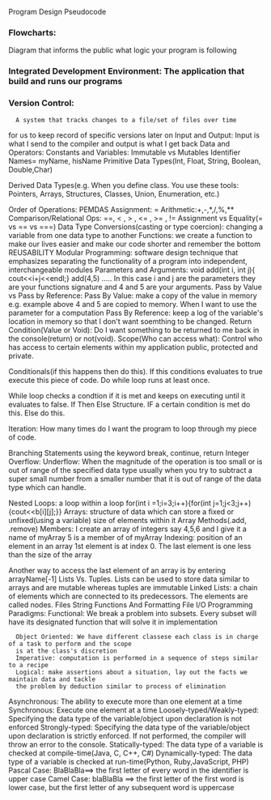 Program Design
Pseudocode
### Flowcharts: 
  Diagram that informs the public what logic your program is following
### Integrated Development Environment:  The application that build and runs our programs
### Version Control: 
      A system that tracks changes to a file/set of files over time
for us to keep record of specific versions later on
Input and Output: Input is what I send to the compiler and output is what I get back
Data and Operators: 
Constants and Variables: Immutable vs Mutables
Identifier Names= myName, hisName
Primitive Data Types(Int, Float, String, Boolean, Double,Char)

Derived Data Types(e.g. When you define class. You use these tools: Pointers, Arrays, 
Structures, Classes, Union, Enumeration, etc.)

Order of Operations: PEMDAS
Assignment: =
Arithmetic:+,-,*,/,%,**   
Comparison/Relational Ops: ==, < , > , <= , >= , !=
Assignment vs Equality(= vs == vs ===)
Data Type Conversions(casting or type coercion): changing a variable from one data type to another
Functions: we create a function to make our lives easier and make our code shorter and remember the bottom REUSABILITY
Modular Programming: software design technique that emphasizes separating the 
functionality of a program into independent, interchangeable modules
Parameters and Arguments: void add(int i, int j){ cout<<i+j<<endl;} 
add(4,5) ..... In this case i and j are the parameters they are your functions signature and 4 and 5 are your arguments.
Pass by Value vs Pass by Reference: 
            Pass By Value: make a copy of the value in memory e.g. example above 4 and 5 are copied to memory. 
            When I want to use the parameter for a computation
            Pass By Reference: keep a log of the variable's location in memory so that I don't want soemthing to be changed.
Return Condition(Value or Void): Do I want something to be returned to me back in the console(return) or not(void).
Scope(Who can access what): Control who has access to certain elements within my application public, protected and private.

Conditionals(if this happens then do this). If this conditions evaluates to true execute this piece of code. 
Do while loop runs at least once.

While loop checks a condtion if it is met and keeps on executing until it evaluates to false.
If Then Else Structure. IF a certain condition is met do this. Else do this.

Iteration: How many times do I want the program to loop through my piece of code. 

Branching Statements using the keyword break, continue, return
Integer Overflow: 
Underflow: When the magnitude of the operation is too small or is out of range of the specified data 
type usually when you try to subtract a super small number from a smaller number that it is out 
of range of the data type which can handle.

Nested Loops: a loop within a loop for(int i =1;i=3;i++){for(int j=1;j<3;j++){cout<<b[i][j];}}
Arrays: structure of data which can store a fixed or unfixed(using a variable) size of elements within it
Array Methods(.add, .remove)
Members: I create an array of integers say 4,5,6 and I give it a name of myArray 5 is a member of of myArray
Indexing: position of an element in an array 1st element is at index 0. The last element is one less than the 
size of the array

Another way to access the last element of an array is by entering arrayName[-1]
Lists Vs. Tuples. Lists can be used to store data similar to arrays and are mutable whereas tuples are immutable
Linked Lists: a chain of elements which are connected to its predecessors. The elements are called nodes.
Files
String Functions And Formatting
File I/O
Programming Paradigms:
      Functional: We break a problem into subsets. Every subset will have its designated function that will 
      solve it in implementation
      
      Object Oriented: We have different classese each class is in charge of a task to perform and the scope 
      is at the class's discretion
      Imperative: computation is performed in a sequence of steps similar to a recipe
      Logical: make assertions about a situation, lay out the facts we maintain data and tackle 
      the problem by deduction similar to process of elimination
Asynchronous: The ability to execute more than one element at a time
Synchronous: Execute one element at a time
Loosely-typed/Weakly-typed: Specifying the data type of the variable/object upon declaration is not enforced
Strongly-typed:  Specifying the data type of the variable/object upon declaration is strictly enforced. If not performed,
the compiler will throw an error to the console.
Statically-typed: The data type of a variable is checked at compile-time(Java, C, C++, C#)
Dynamically-typed: The data type of a variable is checked at run-time(Python, Ruby,JavaScript, PHP)
Pascal Case: BlaBlaBla==> the first letter of every word in the identifier is upper case
Camel Case: blaBlaBla ==> the first letter of the first word is lower case, but the first letter of any subsequent
word is uppercase
